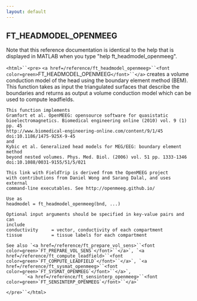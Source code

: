 ```yaml
---
layout: default
---
```


##  FT_HEADMODEL_OPENMEEG

Note that this reference documentation is identical to the help that is displayed in MATLAB when you type "help ft_headmodel_openmeeg".

`<html>``<pre>`
    `<a href=/reference/ft_headmodel_openmeeg>``<font color=green>`FT_HEADMODEL_OPENMEEG`</font>``</a>` creates a volume conduction model of the
    head using the boundary element method (BEM). This function takes
    as input the triangulated surfaces that describe the boundaries and
    returns as output a volume conduction model which can be used to
    compute leadfields.
 
    This function implements
    Gramfort et al. OpenMEEG: opensource software for quasistatic
    bioelectromagnetics. Biomedical engineering online (2010) vol. 9 (1) pp. 45
    http://www.biomedical-engineering-online.com/content/9/1/45
    doi:10.1186/1475-925X-9-45
    and
    Kybic et al. Generalized head models for MEG/EEG: boundary element method
    beyond nested volumes. Phys. Med. Biol. (2006) vol. 51 pp. 1333-1346
    doi:10.1088/0031-9155/51/5/021
 
    This link with FieldTrip is derived from the OpenMEEG project
    with contributions from Daniel Wong and Sarang Dalal, and uses external
    command-line executables. See http://openmeeg.github.io/
 
    Use as
    headmodel = ft_headmodel_openmeeg(bnd, ...)
 
    Optional input arguments should be specified in key-value pairs and can
    include
    conductivity     = vector, conductivity of each compartment
    tissue           = tissue labels for each compartment
 
    See also `<a href=/reference/ft_prepare_vol_sens>``<font color=green>`FT_PREPARE_VOL_SENS`</font>``</a>`, `<a href=/reference/ft_compute_leadfield>``<font color=green>`FT_COMPUTE_LEADFIELD`</font>``</a>`, `<a href=/reference/ft_sysmat_openmeeg>``<font color=green>`FT_SYSMAT_OPENMEEG`</font>``</a>`,
           `<a href=/reference/ft_sensinterp_openmeeg>``<font color=green>`FT_SENSINTERP_OPENMEEG`</font>``</a>`
`</pre>``</html>`

